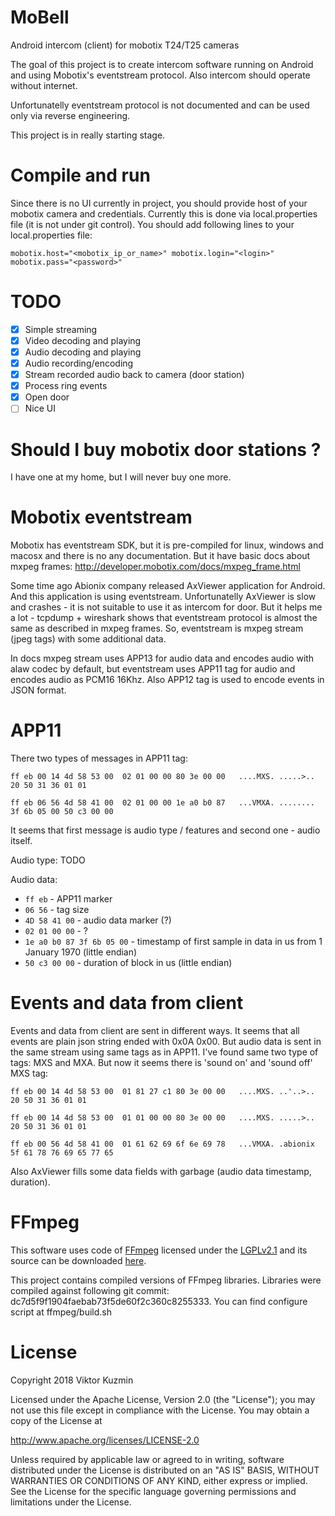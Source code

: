 # MoBell
Android intercom (client) for mobotix T24/T25 cameras

The goal of this project is to create intercom software running on Android and using Mobotix's eventstream protocol.
Also intercom should operate without internet.

Unfortunatelly eventstream protocol is not documented and can be used only via reverse engineering.

This project is in really starting stage.

# Compile and run
Since there is no UI currently in project, you should provide host of your mobotix camera
and credentials. Currently this is done via local.properties file (it is not under git control).
You should add following lines to your local.properties file:

`
mobotix.host="<mobotix_ip_or_name>"
mobotix.login="<login>"
mobotix.pass="<password>"
`

# TODO

- [x] Simple streaming
- [x] Video decoding and playing
- [x] Audio decoding and playing
- [x] Audio recording/encoding
- [x] Stream recorded audio back to camera (door station)
- [x] Process ring events
- [x] Open door
- [ ] Nice UI

# Should I buy mobotix door stations ?

I have one at my home, but I will never buy one more.

# Mobotix eventstream

Mobotix has eventstream SDK, but it is pre-compiled for linux, windows and macosx
and there is no any documentation. But it have basic docs about mxpeg frames: http://developer.mobotix.com/docs/mxpeg_frame.html

Some time ago Abionix company released AxViewer application for Android. And this application is using eventstream.
Unfortunatelly AxViewer is slow and crashes - it is not suitable to use it as intercom for door.
But it helps me a lot - tcpdump + wireshark shows that eventstream protocol is almost the same as described in mxpeg frames.
So, eventstream is mxpeg stream (jpeg tags) with some additional data.

In docs mxpeg stream uses APP13 for audio data and encodes audio with alaw codec by default,
but eventstream uses APP11 tag for audio and encodes audio as PCM16 16Khz.
Also APP12 tag is used to encode events in JSON format.

# APP11

There two types of messages in APP11 tag:

````
ff eb 00 14 4d 58 53 00  02 01 00 00 80 3e 00 00   ....MXS. .....>..
20 50 31 36 01 01

ff eb 06 56 4d 58 41 00  02 01 00 00 1e a0 b0 87   ...VMXA. ........
3f 6b 05 00 50 c3 00 00
````

It seems that first message is audio type / features and second one - audio itself.

Audio type:
TODO

Audio data:

* `ff eb` - APP11 marker
* `06 56` - tag size
* `4D 58 41 00` - audio data marker (?)
* `02 01 00 00` - ?
* `1e a0 b0 87 3f 6b 05 00` - timestamp of first sample in data in us from 1 January 1970 (little endian)
* `50 c3 00 00` - duration of block in us (little endian)

# Events and data from client

Events and data from client are sent in different ways. It seems that all events are plain json string ended with 0x0A 0x00.
But audio data is sent in the same stream using same tags as in APP11. I've found same two type of tags: MXS and MXA.
But now it seems there is 'sound on' and 'sound off' MXS tag:

````
ff eb 00 14 4d 58 53 00  01 81 27 c1 80 3e 00 00   ....MXS. ..'..>..
20 50 31 36 01 01

ff eb 00 14 4d 58 53 00  01 01 00 00 80 3e 00 00   ....MXS. .....>..
20 50 31 36 01 01

ff eb 00 56 4d 58 41 00  01 61 62 69 6f 6e 69 78   ...VMXA. .abionix
5f 61 78 76 69 65 77 65
````

Also AxViewer fills some data fields with garbage (audio data timestamp, duration).

# FFmpeg
This software uses code of <a href=http://ffmpeg.org>FFmpeg</a> licensed under the <a href=http://www.gnu.org/licenses/old-licenses/lgpl-2.1.html>LGPLv2.1</a>
and its source can be downloaded <a href=https://github.com/ffmpeg/ffmpeg>here</a>.

This project contains compiled versions of FFmpeg libraries.
Libraries were compiled against following git commit: dc7d5f9f1904faebab73f5de60f2c360c8255333.
You can find configure script at ffmpeg/build.sh

# License
Copyright 2018 Viktor Kuzmin

Licensed under the Apache License, Version 2.0 (the "License");
you may not use this file except in compliance with the License.
You may obtain a copy of the License at

http://www.apache.org/licenses/LICENSE-2.0

Unless required by applicable law or agreed to in writing, software
distributed under the License is distributed on an "AS IS" BASIS,
WITHOUT WARRANTIES OR CONDITIONS OF ANY KIND, either express or implied.
See the License for the specific language governing permissions and
limitations under the License.
